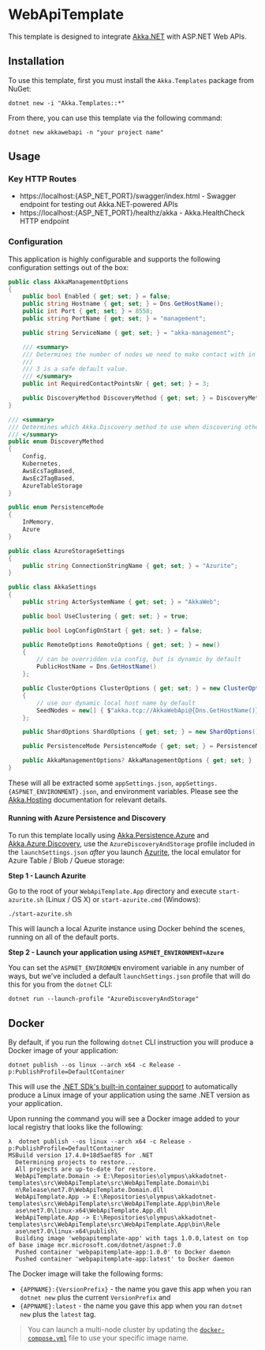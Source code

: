 # WebApiTemplate

This template is designed to integrate [Akka.NET](https://getakka.net/) with ASP.NET Web APIs.

## Installation

To use this template, first you must install the `Akka.Templates` package from NuGet:

```shell
dotnet new -i "Akka.Templates::*"
```

From there, you can use this template via the following command:

```
dotnet new akkawebapi -n "your project name"
```

## Usage

### Key HTTP Routes

* https://localhost:{ASP_NET_PORT}/swagger/index.html - Swagger endpoint for testing out Akka.NET-powered APIs
* https://localhost:{ASP_NET_PORT}/healthz/akka - Akka.HealthCheck HTTP endpoint

### Configuration

This application is highly configurable and supports the following configuration settings out of the box:

```csharp
public class AkkaManagementOptions
{
    public bool Enabled { get; set; } = false;
    public string Hostname { get; set; } = Dns.GetHostName();
    public int Port { get; set; } = 8558;
    public string PortName { get; set; } = "management";

    public string ServiceName { get; set; } = "akka-management";

    /// <summary>
    /// Determines the number of nodes we need to make contact with in order to form a cluster initially.
    ///
    /// 3 is a safe default value.
    /// </summary>
    public int RequiredContactPointsNr { get; set; } = 3;

    public DiscoveryMethod DiscoveryMethod { get; set; } = DiscoveryMethod.Config;
}

/// <summary>
/// Determines which Akka.Discovery method to use when discovering other nodes to form and join clusters.
/// </summary>
public enum DiscoveryMethod
{
    Config,
    Kubernetes,
    AwsEcsTagBased,
    AwsEc2TagBased,
    AzureTableStorage
}

public enum PersistenceMode
{
    InMemory,
    Azure
}

public class AzureStorageSettings
{
    public string ConnectionStringName { get; set; } = "Azurite";
}

public class AkkaSettings
{
    public string ActorSystemName { get; set; } = "AkkaWeb";

    public bool UseClustering { get; set; } = true;

    public bool LogConfigOnStart { get; set; } = false;

    public RemoteOptions RemoteOptions { get; set; } = new()
    {
        // can be overridden via config, but is dynamic by default
        PublicHostName = Dns.GetHostName()
    };

    public ClusterOptions ClusterOptions { get; set; } = new ClusterOptions()
    {
        // use our dynamic local host name by default
        SeedNodes = new[] { $"akka.tcp://AkkaWebApi@{Dns.GetHostName()}:8081" }
    };

    public ShardOptions ShardOptions { get; set; } = new ShardOptions();

    public PersistenceMode PersistenceMode { get; set; } = PersistenceMode.InMemory;

    public AkkaManagementOptions? AkkaManagementOptions { get; set; }
}
```

These will all be extracted some `appSettings.json`, `appSettings.{ASPNET_ENVIRONMENT}.json`, and environment variables. Please see the [Akka.Hosting](https://github.com/akkadotnet/Akka.Hosting) documentation for relevant details.

#### Running with Azure Persistence and Discovery

To run this template locally using [Akka.Persistence.Azure](https://github.com/petabridge/Akka.Persistence.Azure) and [Akka.Azure.Discovery](https://github.com/akkadotnet/Akka.Management/tree/dev/src/discovery/azure/Akka.Discovery.Azure), use the `AzureDiscoveryAndStorage` profile included in the `launchSettings.json` _after_ you launch [Azurite](https://learn.microsoft.com/en-us/azure/storage/common/storage-use-azurite?tabs=visual-studio), the local emulator for Azure Table / Blob / Queue storage:

**Step 1 - Launch Azurite**

Go to the root of your `WebApiTemplate.App` directory and execute `start-azurite.sh` (Linux / OS X) or `start-azurite.cmd` (Windows):

```shell
./start-azurite.sh
```

This will launch a local Azurite instance using Docker behind the scenes, running on all of the default ports.

**Step 2 - Launch your application using `ASPNET_ENVIRONMENT=Azure`**

You can set the `ASPNET_ENVIRONMEN` enviroment variable in any number of ways, but we've included a default `launchSettings.json` profile that will do this for you from the `dotnet` CLI:

```shell
dotnet run --launch-profile "AzureDiscoveryAndStorage"
```

## Docker

By default, if you run the following `dotnet` CLI instruction you will produce a Docker image of your application:

```shell
dotnet publish --os linux --arch x64 -c Release -p:PublishProfile=DefaultContainer
```

This will use the [.NET SDk's built-in container support](https://devblogs.microsoft.com/dotnet/announcing-builtin-container-support-for-the-dotnet-sdk/) to automatically produce a Linux image of your application using the same .NET version as your application.

Upon running the command you will see a Docker image added to your local registry that looks like the following:

```shell
λ  dotnet publish --os linux --arch x64 -c Release -p:PublishProfile=DefaultContainer
MSBuild version 17.4.0+18d5aef85 for .NET
  Determining projects to restore...
  All projects are up-to-date for restore.
  WebApiTemplate.Domain -> E:\Repositories\olympus\akkadotnet-templates\src\WebApiTemplate\src\WebApiTemplate.Domain\bi
  n\Release\net7.0\WebApiTemplate.Domain.dll
  WebApiTemplate.App -> E:\Repositories\olympus\akkadotnet-templates\src\WebApiTemplate\src\WebApiTemplate.App\bin\Rele
  ase\net7.0\linux-x64\WebApiTemplate.App.dll
  WebApiTemplate.App -> E:\Repositories\olympus\akkadotnet-templates\src\WebApiTemplate\src\WebApiTemplate.App\bin\Rele
  ase\net7.0\linux-x64\publish\
  Building image 'webpapitemplate-app' with tags 1.0.0,latest on top of base image mcr.microsoft.com/dotnet/aspnet:7.0
  Pushed container 'webpapitemplate-app:1.0.0' to Docker daemon
  Pushed container 'webpapitemplate-app:latest' to Docker daemon
```

The Docker image will take the following forms:

* `{APPNAME}:{VersionPrefix}` - the name you gave this app when you ran `dotnet new` plus the current `VersionPrefix` and
* `{APPNAME}:latest` - the name you gave this app when you ran `dotnet new` plus the `latest` tag.

> You can launch a multi-node cluster by updating the [`docker-compose.yml`](https://github.com/akkadotnet/akkadotnet-templates/blob/dev/src/WebApiTemplate/docker/docker-compose.yaml) file to use your specific image name.